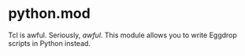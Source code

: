 python.mod
==========

Tcl is awful. Seriously, _awful_. This module allows you to write Eggdrop
scripts in Python instead.

